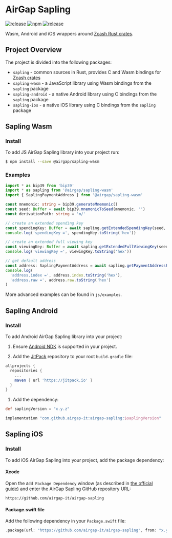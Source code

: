 # AirGap Sapling

[![release](https://img.shields.io/jitpack/v/github/airgap-it/airgap-sapling)](https://jitpack.io/#airgap-it/airgap-sapling)
[![npm](https://img.shields.io/npm/v/@airgap/sapling-wasm.svg?colorB=brightgreen)](https://www.npmjs.com/package/@airgap/sapling-wasm)
[![release](https://img.shields.io/github/v/tag/airgap-it/airgap-sapling?include_prereleases)](https://github.com/airgap-it/airgap-sapling/releases)

Wasm, Android and iOS wrappers around [Zcash Rust crates](https://github.com/zcash/librustzcash).

## Project Overview

The project is divided into the following packages:
- `sapling` - common sources in Rust, provides C and Wasm bindings for [Zcash crates](https://github.com/zcash/librustzcash)
- `sapling-wasm` - a JavaScript library using Wasm bindings from the `sapling` package
- `sapling-android` - a native Android library using C bindings from the `sapling` package
- `sapling-ios` - a native iOS library using C bindings from the `sapling` package

## Sapling Wasm

### Install

To add JS AirGap Sapling library into your project run:

```bash
$ npm install --save @airgap/sapling-wasm
```

### Examples

```ts
import * as bip39 from 'bip39'
import * as sapling from '@airgap/sapling-wasm'
import { SaplingPaymentAddress } from '@airgap/sapling-wasm'

const mnemonic: string = bip39.generateMnemonic()
const seed: Buffer = await bip39.mnemonicToSeed(mnemonic, '')
const derivationPath: string = 'm/'

// create an extended spending key
const spendingKey: Buffer = await sapling.getExtendedSpendingKey(seed, derivationPath)
console.log('spendingKey =', spendingKey.toString('hex'))

// create an extended full viewing key
const viewingKey: Buffer = await sapling.getExtendedFullViewingKey(seed, derivationPath)
console.log('viewingKey =', viewingKey.toString('hex'))

// get default address
const address: SaplingPaymentAddress = await sapling.getPaymentAddressFromViewingKey(viewingKey)
console.log(
  'address.index =', address.index.toString('hex'),
  'address.raw =', address.raw.toString('hex')
)
```

More advanced examples can be found in `js/examples`.

## Sapling Android

### Install

To add Android AirGap Sapling library into your project:

1. Ensure [Android NDK](https://developer.android.com/ndk) is supported in your project. 

2. Add the [JitPack](https://jitpack.io/) repository to your root `build.gradle` file:
  ```groovy
  allprojects {
    repositories {
      ...
      maven { url 'https://jitpack.io' }
    }
  }
  ```

1. Add the dependency:
  ```groovy
  def saplingVersion = "x.y.z"

  implementation "com.github.airgap-it:airgap-sapling:$saplingVersion"
  ```

## Sapling iOS

### Install

To add iOS AirGap Sapling into your project, add the package dependency:

#### Xcode

Open the `Add Package Dependency` window (as described in [the official guide](https://developer.apple.com/documentation/xcode/adding_package_dependencies_to_your_app)) and enter the AirGap Sapling GitHub repository URL:
```
https://github.com/airgap-it/airgap-sapling
```

#### Package.swift file

Add the following dependency in your `Package.swift` file:

```swift
.package(url: "https://github.com/airgap-it/airgap-sapling", from: "x.y.z")
```

